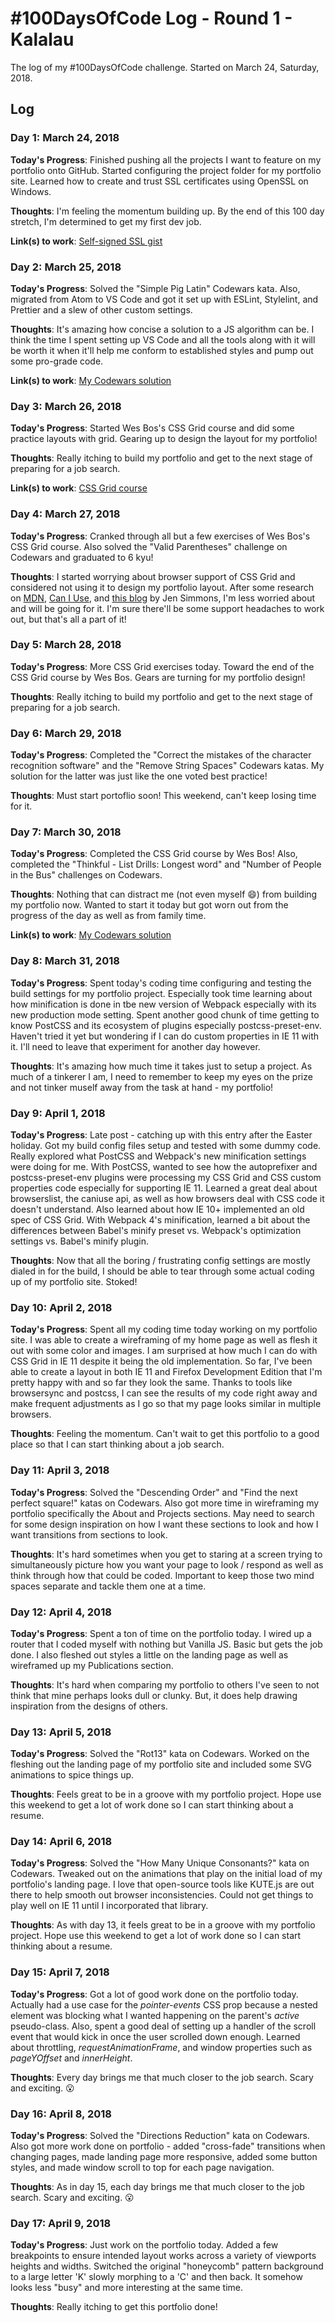 # #100DaysOfCode Log - Round 1 - Kalalau

The log of my #100DaysOfCode challenge. Started on March 24, Saturday, 2018.

## Log

### Day 1: March 24, 2018

**Today's Progress**: Finished pushing all the projects I want to feature on my portfolio onto GitHub. Started configuring the project folder for my portfolio site. Learned how to create and trust SSL certificates using OpenSSL on Windows.

**Thoughts**: I'm feeling the momentum building up. By the end of this 100 day stretch, I'm determined to get my first dev job.

**Link(s) to work**: [Self-signed SSL gist](https://gist.github.com/klcantrell/518d13d59c4074dbca6310c9b7e6c520)

### Day 2: March 25, 2018

**Today's Progress**: Solved the "Simple Pig Latin" Codewars kata. Also, migrated from Atom to VS Code and got it set up with ESLint, Stylelint, and Prettier and a slew of other custom settings.

**Thoughts**: It's amazing how concise a solution to a JS algorithm can be. I think the time I spent setting up VS Code and all the tools along with it will be worth it when it'll help me conform to established styles and pump out some pro-grade code.

**Link(s) to work**: [My Codewars solution](https://www.codewars.com/users/klcantrell/completed_solutions)

### Day 3: March 26, 2018

**Today's Progress**: Started Wes Bos's CSS Grid course and did some practice layouts with grid. Gearing up to design the layout for my portfolio!

**Thoughts**: Really itching to build my portfolio and get to the next stage of preparing for a job search.

**Link(s) to work**: [CSS Grid course](https://CSSGrid.io)

### Day 4: March 27, 2018

**Today's Progress**: Cranked through all but a few exercises of Wes Bos's CSS Grid course. Also solved the "Valid Parentheses" challenge on Codewars and graduated to 6 kyu!

**Thoughts**: I started worrying about browser support of CSS Grid and considered not using it to design my portfolio layout. After some research on [MDN](https://developer.mozilla.org/en-US/docs/Web/CSS/CSS_Grid_Layout/CSS_Grid_and_Progressive_Enhancement), [Can I Use](https://caniuse.com/#feat=css-grid), and [this blog](https://hacks.mozilla.org/2016/08/using-feature-queries-in-css/) by Jen Simmons, I'm less worried about and will be going for it. I'm sure there'll be some support headaches to work out, but that's all a part of it!

### Day 5: March 28, 2018

**Today's Progress**: More CSS Grid exercises today. Toward the end of the CSS Grid course by Wes Bos. Gears are turning for my portfolio design!

**Thoughts**: Really itching to build my portfolio and get to the next stage of preparing for a job search.

### Day 6: March 29, 2018

**Today's Progress**: Completed the "Correct the mistakes of the character recognition software" and the "Remove String Spaces" Codewars katas. My solution for the latter was just like the one voted best practice!

**Thoughts**: Must start portoflio soon! This weekend, can't keep losing time for it.

### Day 7: March 30, 2018

**Today's Progress**: Completed the CSS Grid course by Wes Bos! Also, completed the "Thinkful - List Drills: Longest word" and "Number of People in the Bus" challenges on Codewars.

**Thoughts**: Nothing that can distract me (not even myself 😄) from building my portfolio now. Wanted to start it today but got worn out from the progress of the day as well as from family time.

**Link(s) to work**: [My Codewars solution](https://www.codewars.com/users/klcantrell/completed_solutions)

### Day 8: March 31, 2018

**Today's Progress**: Spent today's coding time configuring and testing the build settings for my portfolio project. Especially took time learning about how minification is done in tbe new version of Webpack especially with its new production mode setting. Spent another good chunk of time getting to know PostCSS and its ecosystem of plugins especially postcss-preset-env. Haven't tried it yet but wondering if I can do custom properties in IE 11 with it. I'll need to leave that experiment for another day however.

**Thoughts**: It's amazing how much time it takes just to setup a project. As much of a tinkerer I am, I need to remember to keep my eyes on the prize and not tinker muself away from the task at hand - my portfolio!

### Day 9: April 1, 2018

**Today's Progress**: Late post - catching up with this entry after the Easter holiday. Got my build config files setup and tested with some dummy code. Really explored what PostCSS and Webpack's new minification settings were doing for me. With PostCSS, wanted to see how the autoprefixer and postcss-preset-env plugins were processing my CSS Grid and CSS custom properties code especially for supporting IE 11. Learned a great deal about browserslist, the caniuse api, as well as how browsers deal with CSS code it doesn't understand. Also learned about how IE 10+ implemented an old spec of CSS Grid. With Webpack 4's minification, learned a bit about the differences between Babel's minify preset vs. Webpack's optimization settings vs. Babel's minify plugin.

**Thoughts**: Now that all the boring / frustrating config settings are mostly dialed in for the build, I should be able to tear through some actual coding up of my portfolio site. Stoked!

### Day 10: April 2, 2018

**Today's Progress**: Spent all my coding time today working on my portfolio site. I was able to create a wireframing of my home page as well as flesh it out with some color and images. I am surprised at how much I can do with CSS Grid in IE 11 despite it being the old implementation. So far, I've been able to create a layout in both IE 11 and Firefox Development Edition that I'm pretty happy with and so far they look the same. Thanks to tools like browsersync and postcss, I can see the results of my code right away and make frequent adjustments as I go so that my page looks similar in multiple browsers.

**Thoughts**: Feeling the momentum. Can't wait to get this portfolio to a good place so that I can start thinking about a job search.

### Day 11: April 3, 2018

**Today's Progress**: Solved the "Descending Order" and "Find the next perfect square!" katas on Codewars. Also got more time in wireframing my portfolio specifically the About and Projects sections. May need to search for some design inspiration on how I want these sections to look and how I want transitions from sections to look.

**Thoughts**: It's hard sometimes when you get to staring at a screen trying to simultaneously picture how you want your page to look / respond as well as think through how that could be coded. Important to keep those two mind spaces separate and tackle them one at a time.

### Day 12: April 4, 2018

**Today's Progress**: Spent a ton of time on the portfolio today. I wired up a router that I coded myself with nothing but Vanilla JS. Basic but gets the job done. I also fleshed out styles a little on the landing page as well as wireframed up my Publications section.

**Thoughts**: It's hard when comparing my portfolio to others I've seen to not think that mine perhaps looks dull or clunky. But, it does help drawing inspiration from the designs of others.

### Day 13: April 5, 2018

**Today's Progress**: Solved the "Rot13" kata on Codewars. Worked on the fleshing out the landing page of my portfolio site and included some SVG animations to spice things up.

**Thoughts**: Feels great to be in a groove with my portfolio project. Hope use this weekend to get a lot of work done so I can start thinking about a resume.

### Day 14: April 6, 2018

**Today's Progress**: Solved the "How Many Unique Consonants?" kata on Codewars. Tweaked out on the animations that play on the initial load of my portfolio's landing page. I love that open-source tools like KUTE.js are out there to help smooth out browser inconsistencies. Could not get things to play well on IE 11 until I incorporated that library.

**Thoughts**: As with day 13, it feels great to be in a groove with my portfolio project. Hope use this weekend to get a lot of work done so I can start thinking about a resume.

### Day 15: April 7, 2018

**Today's Progress**: Got a lot of good work done on the portfolio today. Actually had a use case for the _pointer-events_ CSS prop because a nested element was blocking what I wanted happening on the parent's _active_ pseudo-class. Also, spent a good deal of setting up a handler of the scroll event that would kick in once the user scrolled down enough. Learned about throttling, _requestAnimationFrame_, and window properties such as _pageYOffset_ and _innerHeight_.

**Thoughts**: Every day brings me that much closer to the job search. Scary and exciting. 😮

### Day 16: April 8, 2018

**Today's Progress**: Solved the "Directions Reduction" kata on Codewars. Also got more work done on portfolio - added "cross-fade" transitions when changing pages, made landing page more responsive, added some button styles, and made window scroll to top for each page navigation.

**Thoughts**: As in day 15, each day brings me that much closer to the job search. Scary and exciting. 😮

### Day 17: April 9, 2018

**Today's Progress**: Just work on the portfolio today. Added a few breakpoints to ensure intended layout works across a variety of viewports heights and widths. Switched the original "honeycomb" pattern background to a large letter 'K' slowly morphing to a 'C' and then back. It somehow looks less "busy" and more interesting at the same time.

**Thoughts**: Really itching to get this portfolio done!
